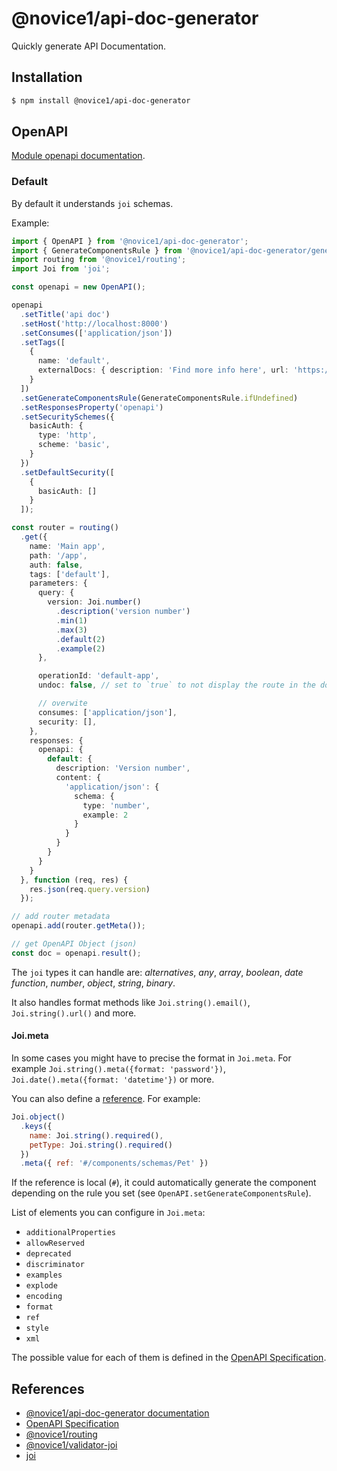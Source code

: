 # @novice1/api-doc-generator

Quickly generate API Documentation.

## Installation

```bash
$ npm install @novice1/api-doc-generator
```

## OpenAPI

[Module openapi documentation](https://novice1.000webhostapp.com/api-doc-generator/modules/openapi.html).

### Default

By default it understands `joi` schemas.

Example:
```ts
import { OpenAPI } from '@novice1/api-doc-generator';
import { GenerateComponentsRule } from '@novice1/api-doc-generator/generators/openapi';
import routing from '@novice1/routing';
import Joi from 'joi';

const openapi = new OpenAPI();

openapi
  .setTitle('api doc')
  .setHost('http://localhost:8000')
  .setConsumes(['application/json'])
  .setTags([
    {
      name: 'default',
      externalDocs: { description: 'Find more info here', url: 'https://swagger.io/specification/' }
    }
  ])
  .setGenerateComponentsRule(GenerateComponentsRule.ifUndefined)
  .setResponsesProperty('openapi')
  .setSecuritySchemes({
    basicAuth: {
      type: 'http',
      scheme: 'basic',
    }
  })
  .setDefaultSecurity([
    {
      basicAuth: []
    }
  ]);

const router = routing()
  .get({
    name: 'Main app',
    path: '/app',
    auth: false,
    tags: ['default'],
    parameters: {
      query: {
        version: Joi.number()
          .description('version number')
          .min(1)
          .max(3)
          .default(2)
          .example(2)
      },

      operationId: 'default-app',
      undoc: false, // set to `true` to not display the route in the documentation

      // overwite
      consumes: ['application/json'],
      security: [],
    },
    responses: {
      openapi: {
        default: {
          description: 'Version number',
          content: {
            'application/json': {
              schema: {
                type: 'number',
                example: 2
              }
            }
          }
        }
      }
    }
  }, function (req, res) {
    res.json(req.query.version)
  });

// add router metadata
openapi.add(router.getMeta());

// get OpenAPI Object (json)
const doc = openapi.result();
```

The `joi` types it can handle are: *alternatives*, *any*, *array*, *boolean*, *date* *function*, *number*, *object*, *string*, *binary*.

It also handles format methods like `Joi.string().email()`, `Joi.string().url()` and more.

#### Joi.meta

In some cases you might have to precise the format in `Joi.meta`. For example `Joi.string().meta({format: 'password'})`, `Joi.date().meta({format: 'datetime'})` or more.

You can also define a [reference](https://swagger.io/specification/#reference-object). For example:
```js
Joi.object()
  .keys({
    name: Joi.string().required(),
    petType: Joi.string().required()
  })
  .meta({ ref: '#/components/schemas/Pet' })
```
If the reference is local (`#`), it could automatically generate the component depending on the rule you set (see `OpenAPI.setGenerateComponentsRule`).

List of elements you can configure in `Joi.meta`: 
- `additionalProperties`
- `allowReserved`
- `deprecated`
- `discriminator`
- `examples`
- `explode`
- `encoding`
- `format`
- `ref`
- `style`
- `xml`

The possible value for each of them is defined in the [OpenAPI Specification](https://swagger.io/specification/).

## References

- [@novice1/api-doc-generator documentation](https://novice1.000webhostapp.com/api-doc-generator/)
- [OpenAPI Specification](https://swagger.io/specification/)
- [@novice1/routing](https://www.npmjs.com/package/@novice1/routing)
- [@novice1/validator-joi](https://www.npmjs.com/package/@novice1/validator-joi)
- [joi](https://www.npmjs.com/package/joi)